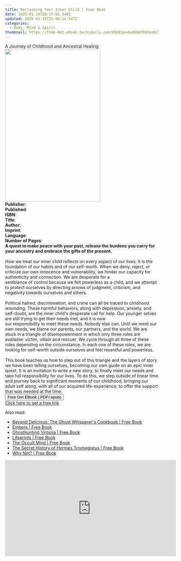 ```yaml
---
title: Reclaiming Your Inner Child | Free Book
date: 2025-01-14T20:17:01.540Z
updated: 2025-01-18T21:06:14.547Z
categories:
  - Body, Mind & Spirit
thumbnail: https://thmb-001-ebook.techidaily.com/85b81ea4ad6b67063ee62794dd6e19ea928d3ce73437660df465320b404ff682.jpg
---
```

<main id="book-container">
  <div class="flex flex-col">
    <div class="book-brief flex-1 py-6 px-4 sm:p-6 md:py-10 md:px-8">
      <!-- brief-->
      <div class="book-brief-main">
        A Journey of Childhood and Ancestral Healing
      </div>
    </div>
    <div
      class="book-meta-info flex-1 grid gap-4 col-start-1 col-end-3 row-start-1 sm:mb-6 sm:grid-cols-4 lg:gap-6 lg:col-start-2 lg:row-end-6 lg:row-span-6 lg:mb-0"
    >
      <div
        class="book-meta-info-left place-content-center mt-4 p-4 text-sm leading-6 col-start-2 col-span-2 dark:text-slate-400"
      >
        <img
          class="w-full h-500 object-cover rounded-lg sm:h-255 sm:col-span-2 lg:col-span-full"
          src="https://img-001-ebook.techidaily.com/0a11980bf0cf76cc0326997e68f260dae2eaf65aa0aa9f5f0a762cba0143c10a.jpg"
          alt=""
          width="312"
          height="500"
        />
      </div>
      <div
        class="book-meta-info-right mt-2 col-start-1 row-start-2 col-span-3 self-center"
      >
        <!-- meta data  -->
        <div class="flex flex-col px-4 md:px-8">
          <div class="flex-1">
            <strong>Publisher</strong>:<span class="px-2"></span>
          </div>
          <div class="flex-1">
            <strong>Published</strong>:<span class="px-2"></span>
          </div>
          <div class="flex-1">
            <strong>ISBN</strong>:<span class="px-2"></span>
          </div>
          <div class="flex-1">
            <strong>Title</strong>:<span class="px-2"></span>
          </div>
          <div class="flex-1">
            <strong>Author</strong>:<span class="px-2"></span>
          </div>
          <div class="flex-1">
            <strong>Imprint</strong>:<span class="px-2"></span>
          </div>
          <div class="flex-1">
            <strong>Language</strong>:<span class="px-2"></span>
          </div>
          <div class="flex-1">
            <strong>Number of Pages</strong>:<span class="px-2"></span>
          </div>
        </div>
      </div>
    </div>
    <div class="book-description flex-1 py-6 px-4 sm:p-6 md:py-10 md:px-8">
      <div class="book-description-main">
        <div accordion-content="" id="description">
          <b
            >A quest to make peace with your past, release the burdens you carry
            for your ancestry and embrace the gifts of the present.</b
          ><br /><br />How we treat our inner child reflects on every aspect of
          our lives. It is the foundation of our habits and of our self-worth.
          When we deny, reject, or criticize our own innocence and
          vulnerability, we hinder our capacity for authenticity and connection.
          We are desperate for a&nbsp;<br />semblance of control because we felt
          powerless as a child, and we attempt to protect ourselves by directing
          arrows of judgment, criticism, and negativity towards ourselves and
          others.<br /><br />Political hatred, discrimination, and crime can all
          be traced to childhood wounding. These harmful behaviors, along with
          depression, anxiety, and self-doubt, are the inner child's desperate
          call for help. Our younger selves are still trying to get their needs
          met, and it is now&nbsp;<br />our responsibility to meet these needs.
          Nobody else can. Until we meet our own needs, we blame our parents,
          our partners, and the world. We are stuck in a triangle of
          disempowerment in which only three roles are available: victim,
          villain and rescuer. We cycle through all three of these roles
          depending on the circumstance. In each one of these roles, we are
          looking for self-worth outside ourselves and feel resentful and
          powerless.<br /><br />This book teaches us how to step out of this
          triangle and the layers of story we have been telling ourselves,
          becoming our own guide on an epic inner quest. It is an invitation to
          write a new story, to finally meet our needs and take full
          responsibility for our lives. To do this, we step outside of linear
          time and journey back to significant moments of our childhood,
          bringing our adult self along, with all of our acquired
          life-experience, to offer the support that was needed at the time.
        </div>
        <div class="accordion-fader"></div>
      </div>
    </div>
    <div class="book-excerpts flex-1 py-6 px-4 sm:p-6 md:py-10 md:px-8"></div>
    <div
      class="book-about-author flex-1 py-6 px-4 sm:p-6 md:py-10 md:px-8"
    ></div>
    <div class="book-free-get flex-1 py-6 px-4 sm:p-6 md:py-10 md:px-8">
      <button
        id="btn-free-get"
        class="bg-blue-500 hover:bg-blue-700 text-white font-bold py-2 px-4 rounded"
      >
        Free Get EBook (.PDF/.epub)
      </button>
      <div id="countdown-display" class="px-2 text-lg mt-2"></div>
      <a
        id="free-link"
        class="hidden bg-blue-500 hover:bg-blue-700 text-white font-bold py-2 px-4 rounded"
        href="https://www.ebooks.com/en-us/book/211458304/reclaiming-your-inner-child/nina-mongendre/"
        target="_blank"
        >Click here to get a free link</a
      >
    </div>
    <script>
      let countdownTime = 0;
      let countdownInterval = null;
      document
        .getElementById('btn-free-get')
        .addEventListener('click', startCountdown);
      function startCountdown() {
        countdownTime = new Date().getTime() + 60000 * 3;
        countdownInterval = setInterval(updateCountdown, 1000);
        document.getElementById('btn-free-get').disabled = true;
        document
          .getElementById('btn-free-get')
          .classList.add('bg-gray-500', 'cursor-not-allowed');
      }
      function updateCountdown() {
        let currentTime = new Date().getTime();
        let timeLeft = countdownTime - currentTime;
        let secondsLeft = Math.floor(timeLeft / 1000);
        document.getElementById('countdown-display').innerHTML =
          `Remaining time: ${secondsLeft} seconds.`;
        if (secondsLeft <= 0) {
          clearInterval(countdownInterval);
          document.getElementById('btn-free-get').classList.add('hidden');
          document.getElementById('free-link').classList.remove('hidden');
          document.getElementById('countdown-display').innerHTML = '';
        }
      }
    </script>
  </div>
</main>

<ins class="adsbygoogle"
      style="display:block"
      data-ad-client="ca-pub-7571918770474297"
      data-ad-slot="8358498916"
      data-ad-format="auto"
      data-full-width-responsive="true"></ins>
    

<span class="atpl-alsoreadstyle">Also read:</span>
<div><ul>
<li><a href="https://novels-ebooks.techidaily.com/96377456-9781578605002-beyond-delicious-the-ghost-whisperers-cookbook/"><u>Beyond Delicious: The Ghost Whisperer's Cookbook | Free Book</u></a></li>
<li><a href="https://novels-ebooks.techidaily.com/96380819-9781771621342-embers/"><u>Embers | Free Book</u></a></li>
<li><a href="https://novels-ebooks.techidaily.com/96377493-9781578603718-ghosthunting-virginia/"><u>Ghosthunting Virginia | Free Book</u></a></li>
<li><a href="https://novels-ebooks.techidaily.com/96393351-9780399582967-lifeprints/"><u>Lifeprints | Free Book</u></a></li>
<li><a href="https://novels-ebooks.techidaily.com/96387982-9780801462252-the-occult-mind/"><u>The Occult Mind | Free Book</u></a></li>
<li><a href="https://novels-ebooks.techidaily.com/96387691-9780801464881-the-secret-history-of-hermes-trismegistus/"><u>The Secret History of Hermes Trismegistus | Free Book</u></a></li>
<li><a href="https://novels-ebooks.techidaily.com/96386079-9781926845555-why-not/"><u>Why Not? | Free Book</u></a></li>
</ul></div>

<!-- affiliate ads begin -->
<iframe width="560" height="315" src="https://www.youtube.com/embed/0pSRlspzW-A?si=A82G3Yxwj_31cKDq" title="YouTube video player" frameborder="0" allow="accelerometer; autoplay; clipboard-write; encrypted-media; gyroscope; picture-in-picture; web-share" referrerpolicy="strict-origin-when-cross-origin" allowfullscreen></iframe>
<!-- affiliate ads end -->

